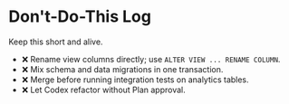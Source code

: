 # Don't-Do-This Log
Keep this short and alive.

- ❌ Rename view columns directly; use `ALTER VIEW ... RENAME COLUMN`.
- ❌ Mix schema and data migrations in one transaction.
- ❌ Merge before running integration tests on analytics tables.
- ❌ Let Codex refactor without Plan approval.